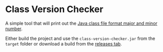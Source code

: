 Class Version Checker
======================

A simple tool that will print out the [Java class file format major and minor number](https://stackoverflow.com/questions/9170832/list-of-java-class-file-format-major-version-numbers).

Either build the project and use the `class-version-checker.jar` from the `target` folder or download a build from the [releases tab](https://github.com/toomasr/class-version-checker/releases).